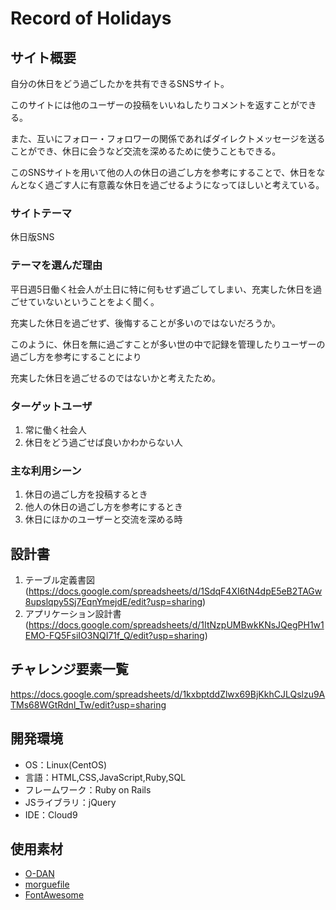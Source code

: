 # Record of Holidays

## サイト概要
自分の休日をどう過ごしたかを共有できるSNSサイト。

このサイトには他のユーザーの投稿をいいねしたりコメントを返すことができる。

また、互いにフォロー・フォロワーの関係であればダイレクトメッセージを送ることができ、休日に会うなど交流を深めるために使うこともできる。

このSNSサイトを用いて他の人の休日の過ごし方を参考にすることで、休日をなんとなく過ごす人に有意義な休日を過ごせるようになってほしいと考えている。

### サイトテーマ
休日版SNS

### テーマを選んだ理由
平日週5日働く社会人が土日に特に何もせず過ごしてしまい、充実した休日を過ごせていないということをよく聞く。

充実した休日を過ごせず、後悔することが多いのではないだろうか。

このように、休日を無に過ごすことが多い世の中で記録を管理したりユーザーの過ごし方を参考にすることにより

充実した休日を過ごせるのではないかと考えたため。

### ターゲットユーザ
1. 常に働く社会人
2. 休日をどう過ごせば良いかわからない人

### 主な利用シーン
1. 休日の過ごし方を投稿するとき
2. 他人の休日の過ごし方を参考にするとき
3. 休日にほかのユーザーと交流を深める時

## 設計書
1. テーブル定義書図(https://docs.google.com/spreadsheets/d/1SdqF4XI6tN4dpE5eB2TAGw8upslqpy5Sj7EqnYmejdE/edit?usp=sharing)
2. アプリケーション設計書(https://docs.google.com/spreadsheets/d/1ItNzpUMBwkKNsJQegPH1w1EMO-FQ5FsiIO3NQI71f_Q/edit?usp=sharing)

## チャレンジ要素一覧
https://docs.google.com/spreadsheets/d/1kxbptddZlwx69BjKkhCJLQslzu9ATMs68WGtRdnl_Tw/edit?usp=sharing

## 開発環境
- OS：Linux(CentOS)
- 言語：HTML,CSS,JavaScript,Ruby,SQL
- フレームワーク：Ruby on Rails
- JSライブラリ：jQuery
- IDE：Cloud9

## 使用素材
- [O-DAN](https://o-dan.net/ja/)
- [morguefile](https://morguefile.com/)
- [FontAwesome](https://fontawesome.com/)
